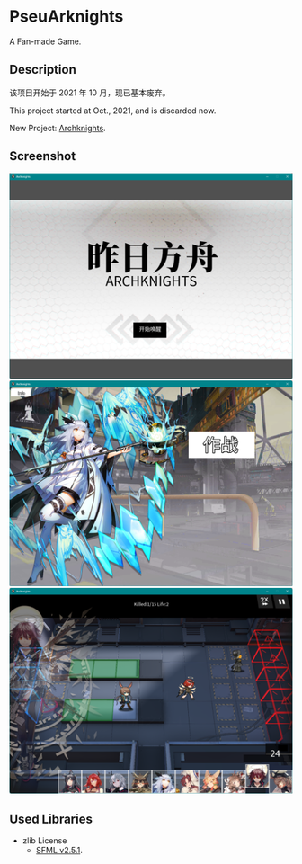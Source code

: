 # PseuArknights

 A Fan-made Game.

## Description

该项目开始于 2021 年 10 月，现已基本废弃。

This project started at Oct., 2021, and is discarded now.

New Project: [Archknights](https://github.com/OwlHowlinMornSky/Archknights).

## Screenshot

<img src="doc/assets/screenshot230520151529.png" width="800px">

<img src="doc/assets/screenshot230520151543.png" width="800px">

<img src="doc/assets/screenshot230520151630.png" width="800px">

## Used Libraries

 - zlib License
	 - [SFML v2.5.1](https://github.com/SFML/SFML).
